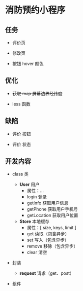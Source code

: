 <!--
 * @Date: 2022-06-27 10:10:31
 * @LastEditors: Mr.qin
 * @LastEditTime: 2022-07-27 17:22:18
 * @Description: 项目描述
-->

# 消防预约小程序

## 任务
  
- 评价页

- 修改页
  
- 按钮 hover 颜色

## 优化

- ~~获取 map 屏幕边界经纬度~~

- less 函数

## 缺陷

- 评价 按钮

- 评价 状态

## 开发内容

- class 类

  - **User** 用户
    - 属性：...
    - login 登录
    - getInfo 获取用户信息
    - getPhone 获取用户手机号
    - getLocation 获取用户位置
  - **Store** 本地缓存
    - 属性：[ size, keys, limit ]
    - get 读取（包含异步）
    - set 写入（包含异步）
    - remove 移除（包含异步）
    - clear 清空

- 封装

  - **request** 请求（get、post）

- 组件
